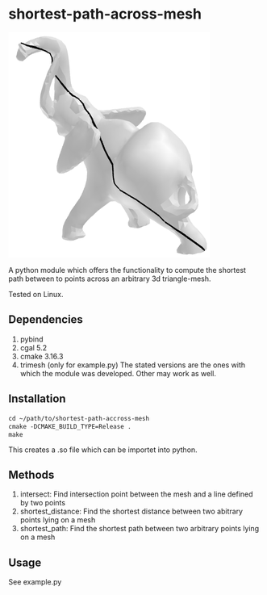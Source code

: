 # shortest-path-across-mesh
![](/data/elephant.png)

A python module which offers the functionality to compute the shortest path between to points across an arbitrary 3d triangle-mesh. 

Tested on Linux.

## Dependencies
1. pybind
2. cgal 5.2
3. cmake 3.16.3
4. trimesh (only for example.py)
The stated versions are the ones with which the module was developed. Other may work as well.

## Installation
```console
cd ~/path/to/shortest-path-accross-mesh
cmake -DCMAKE_BUILD_TYPE=Release .
make
```
This creates a .so file which can be importet into python.

## Methods
1. intersect: Find intersection point between the mesh and a line defined by two points
2. shortest_distance: Find the shortest distance between two abitrary points lying on a mesh
3. shortest_path: Find the shortest path between two arbitrary points lying on a mesh

## Usage
See example.py
